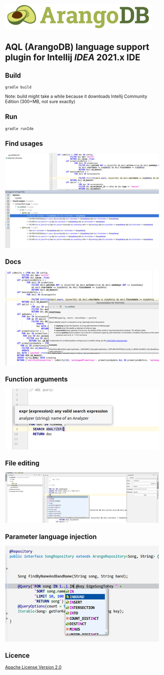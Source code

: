 
![ArangoDB](img/arangodb.png)

#  AQL (ArangoDB) language support plugin for Intellij *IDEA* 2021.x IDE


## Build

```
gradle build

```
Note: 
build might take a while because it downloads Intellij Community Edition (300+MB, not sure exactly)


## Run

```
gradle runIde

```



## Find usages
 
![Find usages](img/find_usages.png)


## Docs
 
![Docs](img/quickdoc.png)

## Function arguments
 
![Function arguments](img/arguments.png)


## File editing
![File Editing](img/editor.png)


## Parameter language injection
 
![Query Injection](img/query.png)





## Licence
[Apache License Version 2.0](LICENSE.txt)
